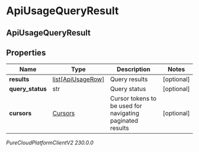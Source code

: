 # ApiUsageQueryResult

## ApiUsageQueryResult

## Properties

|Name | Type | Description | Notes|
|------------ | ------------- | ------------- | -------------|
| **results** | [list[ApiUsageRow]](ApiUsageRow) | Query results | [optional] |
| **query_status** | str | Query status | [optional] |
| **cursors** | [Cursors](Cursors) | Cursor tokens to be used for navigating paginated results | [optional] |



_PureCloudPlatformClientV2 230.0.0_

